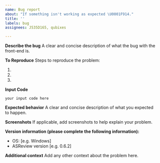 ```yaml
---
name: Bug report
about: "If something isn't working as expected \U0001F914."
title: ''
labels: bug
assignees: J535D165, qubixes

---
```


**Describe the bug**
A clear and concise description of what the bug with the front-end is.

**To Reproduce**
Steps to reproduce the problem:

1.
2.
3.

**Input Code**
```
your input code here
```

**Expected behavior**
A clear and concise description of what you expected to happen.

**Screenshots**
If applicable, add screenshots to help explain your problem.

**Version information (please complete the following information):**
 - OS: [e.g. Windows]
 - ASReview version [e.g. 0.6.2]

**Additional context**
Add any other context about the problem here.
